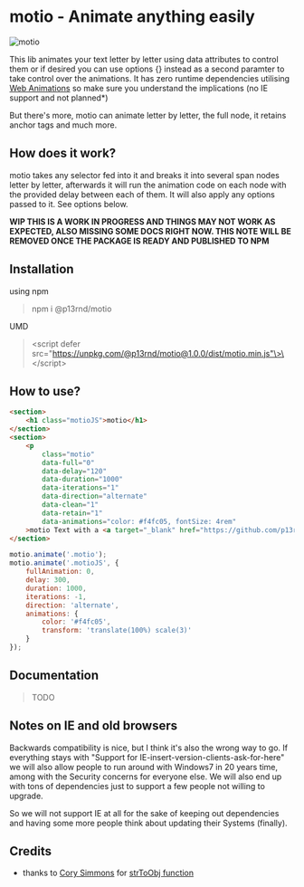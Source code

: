 # motio - Animate anything easily

![motio](https://github.com/p13rnd/motio/blob/master/motio.gif)

This lib animates your text letter by letter using data attributes to control them or if desired you can use options {} instead as a second paramter to take control over the animations. It has zero runtime dependencies utilising [Web Animations](https://developer.mozilla.org/en-US/docs/Web/API/Element/animate) so make sure you understand the implications (no IE support and not planned*)

But there's more, motio can animate letter by letter, the full node, it retains anchor tags and much more.

## How does it work?

motio takes any selector fed into it and breaks it into several span nodes letter by letter, afterwards it will run the animation code on each node with the provided delay between each of them. It will also apply any options passed to it. See options below.

**WIP THIS IS A WORK IN PROGRESS AND THINGS MAY NOT WORK AS EXPECTED, ALSO MISSING SOME DOCS RIGHT NOW. THIS NOTE WILL BE REMOVED ONCE THE PACKAGE IS READY AND PUBLISHED TO NPM**

## Installation

using npm
> npm i @p13rnd/motio  

UMD
> \<script defer src="https://unpkg.com/@p13rnd/motio@1.0.0/dist/motio.min.js"\>\</script\>

## How to use?

```html
<section>
    <h1	class="motioJS">motio</h1>
</section>
<section>
    <p
        class="motio"
        data-full="0"
        data-delay="120"
        data-duration="1000"
        data-iterations="1"
        data-direction="alternate"
        data-clean="1"
        data-retain="1"
        data-animations="color: #f4fc05, fontSize: 4rem"
    >motio Text with a <a target="_blank" href="https://github.com/p13rnd/motio">Link</a>.</p>
</section>
```

```js
motio.animate('.motio');
motio.animate('.motioJS', {
    fullAnimation: 0,
    delay: 300,
    duration: 1000,
    iterations: -1,
    direction: 'alternate',
    animations: {
        color: '#f4fc05',
        transform: 'translate(100%) scale(3)'
    }
});
```

## Documentation

> TODO

## Notes on IE and old browsers

Backwards compatibility is nice, but I think it's also the wrong way to go. If everything stays with "Support for IE-insert-version-clients-ask-for-here" we will also allow people to run around with Windows7 in 20 years time, among with the Security concerns for everyone else. We will also end up with tons of dependencies just to support a few people not willing to upgrade. 

So we will not support IE at all for the sake of keeping out dependencies and having some more people think about updating their Systems (finally).

## Credits

- thanks to [Cory Simmons](https://github.com/corysimmons) for [strToObj function](https://stackoverflow.com/a/45384610/11775243)
